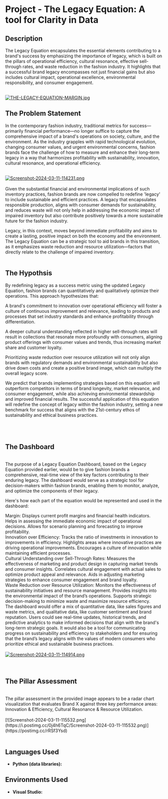 
<h1>Project - The Legacy Equation: A tool for Clarity in Data </h1>

<h2>Description</h2>
The Legacy Equation encapsulates the essential elements contributing to a brand's success by emphasizing the importance of legacy, which is built on the pillars of operational efficiency, cultural resonance, effective sell-through rates, and waste reduction in the fashion industry. It highlights that a successful brand legacy encompasses not just financial gains but also includes cultural impact, operational excellence, environmental responsibility, and consumer engagement.
<br />
<br />

[![THE-LEGACY-EQUATION-MARGIN.jpg](https://i.postimg.cc/nrXS4Xd8/THE-LEGACY-EQUATION-MARGIN.jpg)](https://postimg.cc/0KqCxyRZ)

<h2> The Problem Statement</h2>
In the contemporary fashion industry, traditional metrics for success—primarily financial performance—no longer suffice to capture the comprehensive impact of a brand's operations on society, culture, and the environment. As the industry grapples with rapid technological evolution, changing consumer values, and urgent environmental concerns, fashion brands face the challenge of how to measure and enhance their long-term legacy in a way that harmonizes profitability with sustainability, innovation, cultural resonance, and operational efficiency.
<br />
<br />

[![Screenshot-2024-03-11-114231.png](https://i.postimg.cc/c4TD6ydy/Screenshot-2024-03-11-114231.png)](https://postimg.cc/mtz36nc8)
<br />
<br />
Given the substantial financial and environmental implications of such inventory practices, fashion brands are now compelled to redefine 'legacy' to include sustainable and efficient practices. A legacy that encapsulates responsible production, aligns with consumer demands for sustainability, and reduces waste will not only help in addressing the economic impact of impaired inventory but also contribute positively towards a more sustainable future for the fashion industry.

Legacy, in this context, moves beyond immediate profitability and aims to create a lasting, positive impact on both the economy and the environment. The Legacy Equation can be a strategic tool to aid brands in this transition, as it emphasizes waste reduction and resource utilization—factors that directly relate to the challenge of impaired inventory.
<br />
<br />
<h2> The Hypothsis</h2>
By redefining legacy as a success metric using the updated Legacy Equation, fashion brands can quantitatively and qualitatively optimize their operations. This approach hypothesizes that:

A brand's commitment to innovation over operational efficiency will foster a culture of continuous improvement and relevance, leading to products and processes that set industry standards and enhance profitability through differentiation.

A deeper cultural understanding reflected in higher sell-through rates will result in collections that resonate more profoundly with consumers, aligning product offerings with consumer values and trends, thus increasing market share and customer loyalty.

Prioritizing waste reduction over resource utilization will not only align brands with regulatory demands and environmental sustainability but also drive down costs and create a positive brand image, which can multiply the overall legacy score.

We predict that brands implementing strategies based on this equation will outperform competitors in terms of brand longevity, market relevance, and consumer engagement, while also achieving environmental stewardship and improved financial results. The successful application of this equation will redefine the concept of legacy within the fashion industry, setting a new benchmark for success that aligns with the 21st-century ethos of sustainability and ethical business practices.
<br />
<br />
<br />
<br />
<h2> The Dashboard</h2>
<br />
The purpose of a Legacy Equation Dashboard, based on the Legacy Equation provided earlier, would be to give fashion brands a comprehensive, real-time view of the key factors contributing to their enduring legacy. The dashboard would serve as a strategic tool for decision-makers within fashion brands, enabling them to monitor, analyze, and optimize the components of their legacy.

Here's how each part of the equation would be represented and used in the dashboard:

Margin:
Displays current profit margins and financial health indicators.
Helps in assessing the immediate economic impact of operational decisions.
Allows for scenario planning and forecasting to improve profitability.
<br />
Innovation over Efficiency:
Tracks the ratio of investments in innovation to improvements in efficiency.
Highlights areas where innovative practices are driving operational improvements.
Encourages a culture of innovation while maintaining efficient processes.
<br />
Cultural Understanding over Sell-Through Rates:
Measures the effectiveness of marketing and product design in capturing market trends and consumer insights.
Correlates cultural engagement with actual sales to optimize product appeal and relevance.
Aids in adjusting marketing strategies to enhance consumer engagement and brand loyalty.
<br />
Waste Reduction over Resource Utilization:
Monitors the effectiveness of sustainability initiatives and resource management.
Provides insights into the environmental impact of the brand’s operations.
Supports strategic decision-making to minimize waste and maximize resource efficiency.
<br />
The dashboard would offer a mix of quantitative data, like sales figures and waste metrics, and qualitative data, like customer sentiment and brand reputation. Users could see real-time updates, historical trends, and predictive analytics to make informed decisions that align with the brand's long-term strategic goals. It would also be a tool for communicating progress on sustainability and efficiency to stakeholders and for ensuring that the brand’s legacy aligns with the values of modern consumers who prioritize ethical and sustainable business practices.
<br />
<br />
[![Screenshot-2024-03-11-114914.png](https://i.postimg.cc/yYPVddJ1/Screenshot-2024-03-11-114914.png)](https://postimg.cc/mtPxpTNJ)
<br />
<br />
<br />
<h2> The Pillar Assessment</h2>
<br />
The pillar assessment in the provided image appears to be a radar chart visualization that evaluates Brand X against three key performance areas: Innovation & Efficiency, Cultural Resonance & Resource Utilization.
<br />
<br />
[![Screenshot-2024-03-11-115532.png](https://i.postimg.cc/0j4h6TqC/Screenshot-2024-03-11-115532.png)](https://postimg.cc/rRSf3Ysd)
<br />
<br />
<h2>Languages Used</h2>

- <b>Python (data libraries):</b>
  

<h2>Environments Used</h2>

  - <b>Visual Studio:</b>



